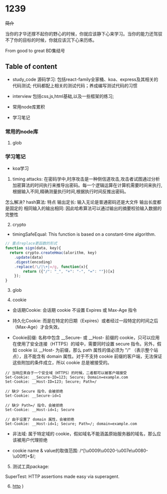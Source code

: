 # 1239

~~简介~~

当你的才华还撑不起你的野心的时候，你就应该静下心来学习。当你的能力还驾驭不了你的目标的时候，你就应该沉下心来历练。

From good to great BD集结号

## Table of content

- study_code
  源码学习: 包括react-family全家桶、koa、express及其相关的代码测试;
  代码都配上相关的测试代码；养成编写测试代码的习惯

- interview
  包括css,js,html基础,以及一些框架的练习;

- 常用node库累积


- 学习笔记

### 常用的node库

1. glob

### 学习笔记

- koa学习

1. timing attacks: 在密码学中,时序攻击是一种侧信道攻击,攻击者试图通过分析加密算法的时间执行来推导出密码。每一个逻辑运算在计算机需要时间来执行,根据输入不同,精确测量执行时间,根据执行时间反推出密码。

怎么解决? hash算法: 特点
输出定长: 输入无论是普通密码还是大文件 输出长度都是固定的
相同输入的输出相同: 因此哈希算法可以通过输出的摘要校验输入数据的完整性

2. crypto 

- timingSafeEqual: This function is based on a constant-time algorithm.

```js
// 重点replace更函数的形式
function sign(data, key){
  return crypto.createHmac(alorithm, key)
    .update(data)
    .digest(encoding)
    .replace(/\/|\+|=/g, function(x){
        return ({"/": "_", "+": "-", "=": ""})[x]
    });
}
```

3. glob

4. cookie

- 会话期Cookie: 会话期 cookie 不设置 Expires 或 Max-Age 指令

- 持久化Cookie: 而是在特定的日期（Expires）或者经过一段特定的时间之后（Max-Age）才会失效。

- Cookie前缀: 名称中包含 __Secure- 或 __Host- 前缀的 cookie，只可以应用在使用了安全连接（HTTPS）的域中，需要同时设置 secure 指令。另外，假如 cookie 以 __Host- 为前缀，那么 path 属性的值必须为 "/" （表示整个站点），且不能含有 domain 属性。对于不支持 cookie 前缀的客户端，无法保证这些附加的条件成立，所以 cookie 总是被接受的。

```
// 当响应来自于一个安全域（HTTPS）的时候，二者都可以被客户端接受
Set-Cookie: __Secure-ID=123; Secure; Domain=example.com
Set-Cookie: __Host-ID=123; Secure; Path=/

// 缺少 Secure 指令，会被拒绝
Set-Cookie: __Secure-id=1

// 缺少 Path=/ 指令，会被拒绝
Set-Cookie: __Host-id=1; Secure

// 由于设置了 domain 属性，会被拒绝
Set-Cookie: __Host-id=1; Secure; Path=/; domain=example.com
```

- 非法域: 属于特定域的 cookie，假如域名不能涵盖原始服务器的域名，那么应该被用户代理拒绝


- cookie name & value的取值范围: /^[\u0009\u0020-\u007e\u0080-\u00ff]+$/;



5. 测试工具package: 
  
  SuperTest: HTTP assertions made easy via superagent.

6. [http](./http/Readme.md)
)